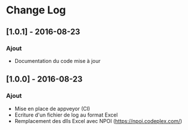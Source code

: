 # Change Log

## [1.0.1] - 2016-08-23
### Ajout

 - Documentation du code mise à jour

## [1.0.0] - 2016-08-23
### Ajout

 - Mise en place de appveyor (CI)
 - Ecriture d'un fichier de log au format Excel
 - Remplacement des dlls Excel avec NPOI (https://npoi.codeplex.com/)